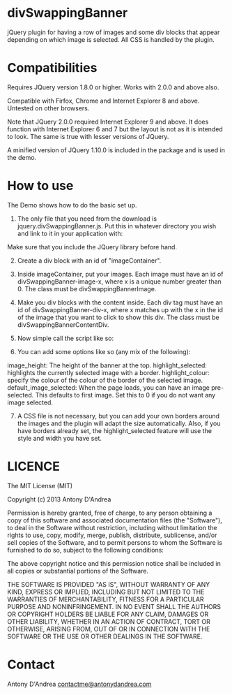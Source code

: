 divSwappingBanner
=================
jQuery plugin for having a row of images and some div blocks that appear depending on which image is selected. All CSS is handled by the plugin.

Compatibilities
=================
Requires JQuery version 1.8.0 or higher. Works with 2.0.0 and above also.

Compatible with Firfox, Chrome and Internet Explorer 8 and above. Untested on other browsers.

Note that JQuery 2.0.0 required Internet Explorer 9 and above.
It does function with Internet Explorer 6 and 7 but the layout is not as it is intended to look. The same is true with lesser versions
of JQuery.

A minified version of JQuery 1.10.0 is included in the package and is used in the demo.

How to use
=================
The Demo shows how to do the basic set up.

1) The only file that you need from the download is jquery.divSwappingBanner.js. Put this in whatever directory you wish and link to it in your application with:
<script src="path/to/jquery.divSwappingBanner.js" type="text/javascript"></script>
Make sure that you include the JQuery library before hand.

2) Create a div block with an id of "imageContainer".

3) Inside imageContainer, put your images. Each image must have an id of divSwappingBanner-image-x, where x is a unique number greater than 0. The class must be divSwappingBannerImage.

4) Make you div blocks with the content inside. Each div tag must have an id of divSwappingBanner-div-x, where x matches up with the x in the id of the image that you want to
click to show this div. The class must be divSwappingBannerContentDiv.

5) Now simple call the script like so:
<script>
    $(document).ready( function() {
        $().divSwappingBanner({});
    });
</script>

6) You can add some options like so (any mix of the following):
<script>
$(document).ready( function() {
    $().divSwappingBanner({
        image_height:"40px", //default is 250px
        highlight_selected: false, //default is true
        highlight_colour: ,         //default is #FFFF85
        default_image_selected: 4 //default is 1
    });
});
</script>

image_height: The height of the banner at the top.
highlight_selected: highlights the currently selected image with a border.
highlight_colour: specify the colour of the colour of the border of the selected image.
default_image_selected: When the page loads, you can have an image pre-selected. This defaults to first image. Set this to 0 if you do not want any image selected.

7) A CSS file is not necessary, but you can add your own borders around the images and the plugin will adapt the size automatically. Also, if you have borders already set, the highlight_selected feature will
use the style and width you have set.

LICENCE
=================
The MIT License (MIT)

Copyright (c) 2013 Antony D'Andrea

Permission is hereby granted, free of charge, to any person obtaining a copy
of this software and associated documentation files (the "Software"), to deal
in the Software without restriction, including without limitation the rights
to use, copy, modify, merge, publish, distribute, sublicense, and/or sell
copies of the Software, and to permit persons to whom the Software is
furnished to do so, subject to the following conditions:

The above copyright notice and this permission notice shall be included in
all copies or substantial portions of the Software.

THE SOFTWARE IS PROVIDED "AS IS", WITHOUT WARRANTY OF ANY KIND, EXPRESS OR
IMPLIED, INCLUDING BUT NOT LIMITED TO THE WARRANTIES OF MERCHANTABILITY,
FITNESS FOR A PARTICULAR PURPOSE AND NONINFRINGEMENT. IN NO EVENT SHALL THE
AUTHORS OR COPYRIGHT HOLDERS BE LIABLE FOR ANY CLAIM, DAMAGES OR OTHER
LIABILITY, WHETHER IN AN ACTION OF CONTRACT, TORT OR OTHERWISE, ARISING FROM,
OUT OF OR IN CONNECTION WITH THE SOFTWARE OR THE USE OR OTHER DEALINGS IN
THE SOFTWARE.

Contact
=================
Antony D'Andrea
contactme@antonydandrea.com